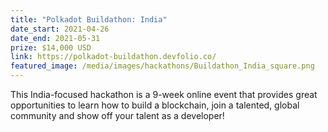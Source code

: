 ```yaml
---
title: "Polkadot Buildathon: India"
date_start: 2021-04-26
date_end: 2021-05-31
prize: $14,000 USD
link: https://polkadot-buildathon.devfolio.co/
featured_image: /media/images/hackathons/Buildathon_India_square.png
---
```


This India-focused hackathon is a 9-week online event that provides great opportunities to learn how to build a blockchain, join a talented, global community and show off your talent as a developer!
